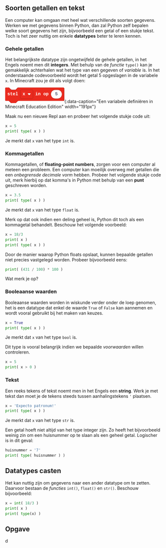 ## Soorten getallen en tekst
Een computer kan omgaan met heel wat verschillende soorten gegevens. Werken we met gegevens binnen Python, dan zal Python zelf bepalen welke soort gegevens het zijn, bijvoorbeeld een getal of een stukje tekst. Toch is het zeer nuttig om enkele **datatypes** beter te leren kennen.

### Gehele getallen
Het belangrijkste datatype zijn ongetwijfeld de gehele getallen, in het Engels noemt men dit **integers**. Met behulp van de *functie* `type()` kan je gemakkelijk achterhalen wat het type van een gegeven of *variable* is. In het onderstaande codevoorbeeld wordt het getal 5 opgeslagen in de variabele `x`. In Minecraft zou je dit als volgt doen:

![variabele](media/minecraft_new_variable.png "variabele"){:data-caption="Een variabele definiëren in Minecraft Education Edition" width="191px"}

Maak nu een nieuwe Repl aan en probeer het volgende stukje code uit:

```python
x = 5
print( type( x ) )
```
Je merkt dat `x` van het type `int` is.

### Kommagetallen
Kommagetallen, of **floating-point numbers**, zorgen voor een computer al meteen een probleem. Een computer kan moeilijk overweg met getallen die een *onbegrensde decimale vorm* hebben. Probeer het volgende stukje code uit, merk hierbij op dat komma's in Python met behulp van een **punt** geschreven worden.

```python
x = 3.5
print( type( x ) )
```
Je merkt dat `x` van het type `float` is.

Merk op dat ook indien een deling geheel is, Python dit toch als een kommagetal behandelt. Beschouw het volgende voorbeeld:

```python
x = 18/3
print( x )
print( type( x ) )
```

Door de manier waarop Python floats opslaat, kunnen bepaalde getallen niet precies vastgelegd worden. Probeer bijvoorbeeld eens:
```python
print( (431 / 100) * 100 )
```
Wat merk je op?

### Booleaanse waarden
Booleaanse waarden worden in wiskunde verder onder de loep genomen, het is een datatype dat enkel de waarde `True` of `False` kan aannemen en wordt vooral gebruikt bij het maken van keuzes.

```python
x = True
print( type( x ) )
```
Je merkt dat `x` van het type `bool` is.

Dit type is vooral belangrijk indien we bepaalde *voorwaarden* willen controleren.
```python
x = 5
print( x > 0 )
```

### Tekst
Een reeks tekens of tekst noemt men in het Engels een **string**. Werk je met tekst dan moet je de tekens steeds tussen aanhalingstekens `'` plaatsen.

```python
x = 'Expecto patronum!'
print( type( x ) )
```
Je merkt dat `x` van het type `str` is.

Een getal hoeft niet altijd van het type integer zijn. Zo heeft het bijvoorbeeld weinig zin om een huisnummer op te slaan als een geheel getal. Logischer is in dit geval:

```python
huisnummer = '7'
print( type( huisnummer ) )
```

## Datatypes casten

Het kan nuttig zijn om gegevens naar een ander datatype om te zetten. Daarvoor bestaan de *functies* `int()`, `float()` en `str()`. Beschouw bijvoorbeeld:

```python
x = int( 18/3 )
print( x )
print( type(x) )
```

## Opgave
d